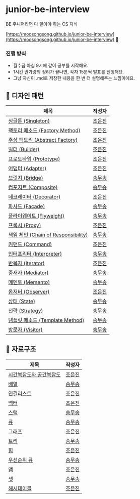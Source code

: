 # junior-be-interview

BE 주니어라면 다 알아야 하는 CS 지식

[https://moosongsong.github.io/junior-be-interview](https://moosongsong.github.io/junior-be-interview)
🎉

### 진행 방식

- 월수금 아침 9시에 같이 공부를 시작해요.
- 1시간 반가량의 정리가 끝나면, 각자 15분씩 발표를 진행해요.
- 그냥 자신이 .md로 저장한 내용을 한 번 더 설명해주는 느낌이에요.

## 🧩 디자인 패턴

| 제목                                                       | 작성자                                   |
|----------------------------------------------------------|---------------------------------------|
| [싱글톤 (Singleton)](./01_디자인패턴/01_싱글톤.md)                  | [조은진](https://github.com/eunn-jin)    |
| [팩토리 메소드 (Factory Method)](./01_디자인패턴/02_팩토리메소드.md)      | [조은진](https://github.com/eunn-jin)    |
| [추상 팩토리 (Abstract Factory)](./01_디자인패턴/03_추상펙토리.md)      | [조은진](https://github.com/eunn-jin)    |
| [빌더 (Builder)](./01_디자인패턴/04_빌더.md)                      | [조은진](https://github.com/eunn-jin)    |
| [프로토타입 (Prototype)](./01_디자인패턴/05_프로토타입.md)              | [조은진](https://github.com/eunn-jin)    |
| [어댑터 (Adapter)](./01_디자인패턴/06_어댑터.md)                    | [조은진](https://github.com/eunn-jin)    |
| [브릿지 (Bridge)](./01_디자인패턴/07_브릿지.md)                     | [송무송](https://github.com/moosongsong) |
| [컴포지트 (Composite)](./01_디자인패턴/08_컴포짓.md)                 | [송무송](https://github.com/moosongsong) |
| [데코레이터 (Decorator)](./01_디자인패턴/09_데코레이터.md)              | [조은진](https://github.com/eunn-jin)    |
| [파사드 (Facade)](./01_디자인패턴/10_퍼사드.md)                     | [송무송](https://github.com/moosongsong) |
| [플라이웨이트 (Flyweight)](./01_디자인패턴/11_플라이웨이트.md)            | [송무송](https://github.com/moosongsong) |
| [프록시 (Proxy)](./01_디자인패턴/12_프록시.md)                      | [조은진](https://github.com/eunn-jin)    |
| [책임 체인 (Chain of Responsibility)](./01_디자인패턴/13_책임연쇄.md) | [송무송](https://github.com/moosongsong) |
| [커맨드 (Command)](./01_디자인패턴/14_커맨드.md)                    | [조은진](https://github.com/eunn-jin)    |
| [인터프리터 (Interpreter)](./01_디자인패턴/15_인터프리터.md)            | [송무송](https://github.com/moosongsong) |
| [반복자 (Iterator)](./01_디자인패턴/16_이터레이터.md)                 | [조은진](https://github.com/eunn-jin)    |
| [중재자 (Mediator)](./01_디자인패턴/17_중재자.md)                   | [송무송](https://github.com/moosongsong) |
| [메멘토 (Memento)](./01_디자인패턴/18_메멘토.md)                    | [송무송](https://github.com/moosongsong) |
| [옵저버 (Observer)](./01_디자인패턴/19_옵저버.md)                   | [조은진](https://github.com/eunn-jin)    |
| [상태 (State)](./01_디자인패턴/20_상태.md)                        | [송무송](https://github.com/moosongsong) |
| [전략 (Strategy)](./01_디자인패턴/21_전략.md)                     | [송무송](https://github.com/moosongsong) |
| [템플릿 메소드 (Template Method)](./01_디자인패턴/22_템플릿.md)        | [송무송](https://github.com/moosongsong) |
| [방문자 (Visitor)](./01_디자인패턴/23_방문자.md)                    | [송무송](https://github.com/moosongsong) |

## 📐 자료구조

| 제목               | 작성자                                   |
|------------------|---------------------------------------|
| [시간복잡도와 공간복잡도]() | [조은진](https://github.com/eunn-jin)    |
| [배열]()           | [송무송](https://github.com/moosongsong) |
| [연결리스트]()        | [조은진](https://github.com/eunn-jin)    |
| [백터]()           | [조은진](https://github.com/eunn-jin)    |
| [스택]()           | [송무송](https://github.com/moosongsong) |
| [큐]()            | [송무송](https://github.com/moosongsong) |
| [그래프]()          | [조은진](https://github.com/eunn-jin)    |
| [트리]()           | [송무송](https://github.com/moosongsong) |
| [힙]()            | [조은진](https://github.com/eunn-jin)    |
| [우선순위 큐]()       | [송무송](https://github.com/moosongsong) |
| [맵]()            | [조은진](https://github.com/eunn-jin)    |
| [셋]()            | [송무송](https://github.com/moosongsong) |
| [해시테이블]()        | [조은진](https://github.com/eunn-jin)    |
